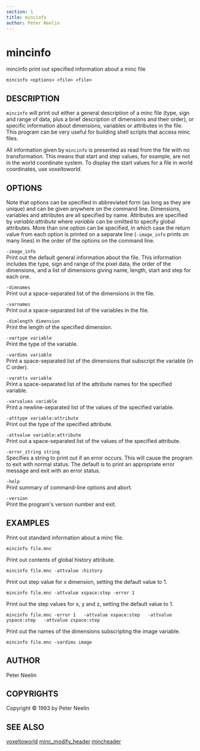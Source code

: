 ```yaml
---
section: 1
title: mincinfo
author: Peter Neelin
---
```

# mincinfo

mincinfo print out specified information about a minc file

`mincinfo <options> <file> <file>`

## DESCRIPTION

`mincinfo` will print out either a general description of a minc file (type, sign and range of data, plus a brief description of dimensions and their order), or specific information about dimensions, variables or attributes in the file. This program can be very useful for building shell scripts that access minc files.

All information given by `mincinfo` is presented as read from the file with no transformation. This means that start and step values, for example, are not in the world coordinate system. To display the start values for a file in world coordinates, use *voxeltoworld*.

## OPTIONS

Note that options can be specified in abbreviated form (as long as they are unique) and can be given anywhere on the command line. Dimensions, variables and attributes are all specified by name. Attributes are specified by *variable:attribute* where *variable* can be omitted to specify global attributes. More than one option can be specified, in which case the return value from each option is printed on a separate line (`-image_info` prints on many lines) in the order of the options on the command line.

`-image_info`  
Print out the default general information about the file. This information includes the type, sign and range of the pixel data, the order of the dimensions, and a list of dimensions giving name, length, start and step for each one.

`-dimnames`  
Print out a space-separated list of the dimensions in the file.

`-varnames`  
Print out a space-separated list of the variables in the file.

`-dimlength dimension`  
Print the length of the specified dimension.

`-vartype variable`  
Print the type of the variable.

`-vardims variable`  
Print a space-separated list of the dimensions that subscript the variable (in C order).

`-varatts variable`  
Print a space-separated list of the attribute names for the specified variable.

`-varvalues variable`  
Print a newline-separated list of the values of the specified variable.

`-atttype variable:attribute`  
Print out the type of the specified attribute.

`-attvalue variable:attribute`  
Print out a space-separated list of the values of the specified attribute.

`-error_string string`  
Specifies a string to print out if an error occurs. This will cause the program to exit with normal status. The default is to print an appropriate error message and exit with an error status.

`-help`  
Print summary of command-line options and abort.

`-version`  
Print the program's version number and exit.

## EXAMPLES

Print out standard information about a minc file.

`mincinfo file.mnc`

Print out contents of global history attribute.

`mincinfo file.mnc -attvalue :history`

Print out step value for x dimension, setting the default value to 1.

`mincinfo file.mnc -attvalue xspace:step -error 1`

Print out the step values for x, y and z, setting the default value to 1.

`mincinfo file.mnc -error 1   -attvalue xspace:step   -attvalue yspace:step   -attvalue zspace:step`

Print out the names of the dimensions subscripting the image variable.

`mincinfo file.mnc -vardims image`

## AUTHOR

Peter Neelin

## COPYRIGHTS

Copyright © 1993 by Peter Neelin

## SEE ALSO

[voxeltoworld](voxeltoworld) [minc_modify_header](minc_modify_header) [mincheader](mincheader)
